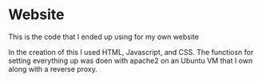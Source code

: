 # Website
This is the code that I ended up using for my own website


In the creation of this I used HTML, Javascript, and CSS. The functiosn for setting everything up was doen with apache2 on an Ubuntu VM that I own along with a reverse proxy.
